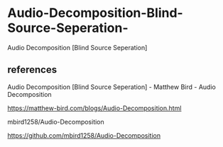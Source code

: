 # Audio-Decomposition-Blind-Source-Seperation-
Audio Decomposition [Blind Source Seperation]

## references

Audio Decomposition [Blind Source Seperation] - Matthew Bird - Audio Decomposition

https://matthew-bird.com/blogs/Audio-Decomposition.html

mbird1258/Audio-Decomposition

https://github.com/mbird1258/Audio-Decomposition
